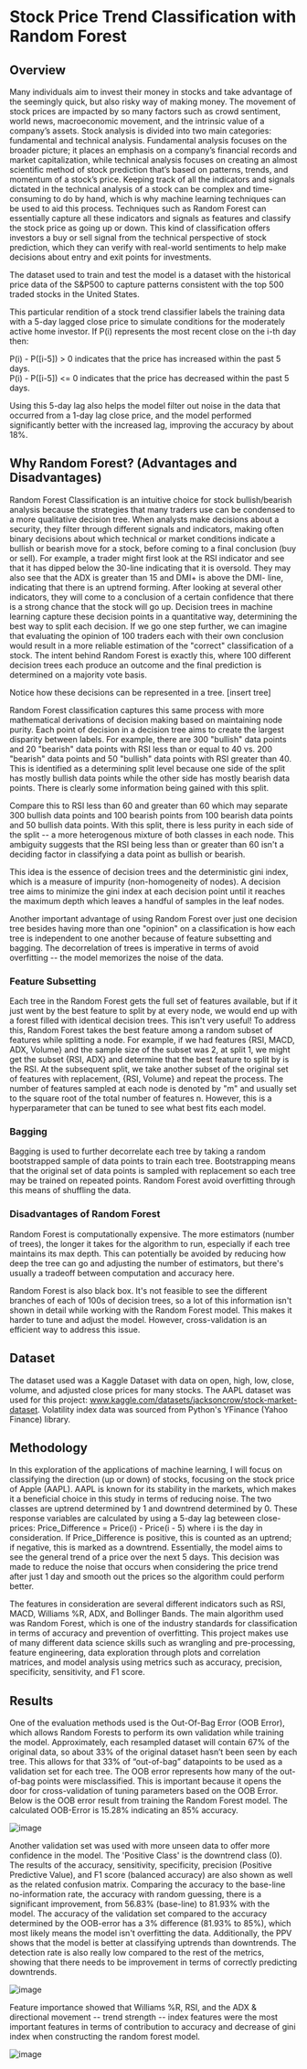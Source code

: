 # Stock Price Trend Classification with Random Forest

## Overview 
Many individuals aim to invest their money in stocks and take advantage of the seemingly quick, but also risky way of making money. The movement of stock prices are impacted by so many factors such as crowd sentiment, world news, macroeconomic movement, and the intrinsic value of a company’s assets. Stock analysis is divided into two main categories: fundamental and technical analysis. Fundamental analysis focuses on the broader picture; it places an emphasis on a company’s financial records and market capitalization, while technical analysis focuses on creating an almost scientific method of stock prediction that’s based on patterns, trends, and momentum of a stock’s price. Keeping track of all the indicators and signals dictated in the technical analysis of a stock can be complex and time-consuming to do by hand, which is why machine learning techniques can be used to aid this process. Techniques such as Random Forest can essentially capture all these indicators and signals as features and classify the stock price as going up or down. This kind of classification offers investors a buy or sell signal from the technical perspective of stock prediction, which they can verify with real-world sentiments to help make decisions about entry and exit points for investments. 

The dataset used to train and test the model is a dataset with the historical price data of the S&P500 to capture patterns consistent with the top 500 traded stocks in the United States.

This particular rendition of a stock trend classifier labels the training data with a 5-day lagged close price to simulate conditions for the moderately active home investor. If P(i) represents the most recent close on the i-th day then:

P(i) - P([i-5]) > 0 indicates that the price has increased within the past 5 days. <br>
P(i) - P([i-5]) <= 0 indicates that the price has decreased within the past 5 days.

Using this 5-day lag also helps the model filter out noise in the data that occurred from a 1-day lag close price, and the model performed significantly better with the increased lag, improving the accuracy by about 18%.

## Why Random Forest? (Advantages and Disadvantages)
Random Forest Classification is an intuitive choice for stock bullish/bearish analysis because the strategies that many traders use can be condensed to a more qualitative decision tree. When analysts make decisions about a security, they filter through different signals and indicators, making often binary decisions about which technical or market conditions indicate a bullish or bearish move for a stock, before coming to a final conclusion (buy or sell). For example, a trader might first look at the RSI indicator and see that it has dipped below the 30-line indicating that it is oversold. They may also see that the ADX is greater than 15 and DMI+ is above the DMI- line, indicating that there is an uptrend forming. After looking at several other indicators, they will come to a conclusion of a certain confidence that there is a strong chance that the stock will go up. Decision trees in machine learning capture these decision points in a quantitative way, determining the best way to split each decision. If we go one step further, we can imagine that evaluating the opinion of 100 traders each with their own conclusion would result in a more reliable estimation of the "correct" classification of a stock. The intent behind Random Forest is exactly this, where 100 different decision trees each produce an outcome and the final prediction is determined on a majority vote basis. 

Notice how these decisions can be represented in a tree. [insert tree]

Random Forest classification captures this same process with more mathematical derivations of decision making based on maintaining node purity. Each point of decision in a decision tree aims to create the largest disparity between labels. For example, there are 300 "bullish" data points and 20 "bearish" data points with RSI less than or equal to 40 vs. 200 "bearish" data points and 50 "bullish" data points with RSI greater than 40. This is identified as a determining split level because one side of the split has mostly bullish data points while the other side has mostly bearish data points. There is clearly some information being gained with this split.

Compare this to RSI less than 60 and greater than 60 which may separate 300 bullish data points and 100 bearish points from 100 bearish data points and 50 bullish data points. With this split, there is less purity in each side of the split -- a more heterogenous mixture of both classes in each node. This ambiguity suggests that the RSI being less than or greater than 60 isn't a deciding factor in classifying a data point as bullish or bearish. 

This idea is the essence of decision trees and the deterministic gini index, which is a measure of impurity (non-homogeneity of nodes). A decision tree aims to minimize the gini index at each decision point until it reaches the maximum depth which leaves a handful of samples in the leaf nodes. 

Another important advantage of using Random Forest over just one decision tree besides having more than one "opinion" on a classification is how each tree is independent to one another because of feature subsetting and bagging. The decorrelation of trees is imperative in terms of avoid overfitting -- the model memorizes the noise of the data. 

### Feature Subsetting
Each tree in the Random Forest gets the full set of features available, but if it just went by the best feature to split by at every node, we would end up with a forest filled with identical decision trees. This isn't very useful! To address this, Random Forest takes the best feature among a random subset of features while splitting a node. For example, if we had features {RSI, MACD, ADX, Volume} and the sample size of the subset was 2, at split 1, we might get the subset {RSI, ADX} and determine that the best feature to split by is the RSI. At the subsequent split, we take another subset of the original set of features with replacement, {RSI, Volume} and repeat the process. The number of features sampled at each node is denoted by "m" and usually set to the square root of the total number of features n. However, this is a hyperparameter that can be tuned to see what best fits each model. 

### Bagging 
Bagging is used to further decorrelate each tree by taking a random bootstrapped sample of data points to train each tree. Bootstrapping means that the original set of data points is sampled with replacement so each tree may be trained on repeated points. Random Forest avoid overfitting through this means of shuffling the data. 

### Disadvantages of Random Forest
Random Forest is computationally expensive. The more estimators (number of trees), the longer it takes for the algorithm to run, especially if each tree maintains its max depth. This can potentially be avoided by reducing how deep the tree can go and adjusting the number of estimators, but there's usually a tradeoff between computation and accuracy here. 

Random Forest is also black box. It's not feasible to see the different branches of each of 100s of decision trees, so a lot of this information isn't shown in detail while working with the Random Forest model. This makes it harder to tune and adjust the model. However, cross-validation is an efficient way to address this issue. 

## Dataset
The dataset used was a Kaggle Dataset with data on open, high, low, close, volume, and adjusted close prices for many stocks. The AAPL dataset was used for this project: www.kaggle.com/datasets/jacksoncrow/stock-market-dataset. Volatility index data was sourced from Python's YFinance (Yahoo Finance) library.

## Methodology
In this exploration of the applications of machine learning, I will focus on classifying the direction (up or down) of stocks, focusing on the stock price of Apple (AAPL). AAPL is known for its stability in the markets, which makes it a beneficial choice in this study in terms of reducing noise. The two classes are uptrend determined by 1 and downtrend determined by 0. These response variables are calculated by using a 5-day lag beteween close-prices: 
Price_Difference = Price(i) - Price(i - 5) where i is the day in consideration. If Price_Difference is positive, this is counted as an uptrend; if negative, this is marked as a downtrend. Essentially, the model aims to see the general trend of a price over the next 5 days. This decision was made to reduce the noise that occurs when considering the price trend after just 1 day and smooth out the prices so the algorithm could perform better. 

The features in consideration are several different indicators such as RSI, MACD, Williams %R, ADX, and Bollinger Bands. The main algorithm used was Random Forest, which is one of the industry standards for classification in terms of accuracy and prevention of overfitting. This project makes use of many different data science skills such as wrangling and pre-processing, feature engineering, data exploration through plots and correlation matrices, and model analysis using metrics such as accuracy, precision, specificity, sensitivity, and F1 score.  

## Results
One of the evaluation methods used is the Out-Of-Bag Error (OOB Error), which allows Random Forests to perform its own validation while training the model. Approximately, each resampled dataset will contain 67% of the original data, so about 33% of the original dataset hasn’t been seen by each tree. This allows for that 33% of “out-of-bag” datapoints to be used as a validation set for each tree. The OOB error represents how many of the out-of-bag points were misclassified. This is important because it opens the door for cross-validation of tuning parameters based on the OOB Error. Below is the OOB error result from training the Random Forest model. The calculated OOB-Error is 15.28% indicating an 85% accuracy. 

![image](https://github.com/user-attachments/assets/f6ca01da-e4d1-46bf-8848-ddd7411f62e9)

Another validation set was used with more unseen data to offer more confidence in the model. The 'Positive Class' is the downtrend class (0). The results of the accuracy, sensitivity, specificity, precision (Positive Predictive Value), and F1 score (balanced accuracy) are also shown as well as the related confusion matrix. Comparing the accuracy to the base-line no-information rate, the accuracy with random guessing, there is a significant improvement, from 56.83% (base-line) to 81.93% with the model. The accuracy of the validation set compared to the accuracy determined by the OOB-error has a 3% difference (81.93% to 85%), which most likely means the model isn't overfitting the data. Additionally, the PPV shows that the model is better at classifying uptrends than downtrends. The detection rate is also really low compared to the rest of the metrics, showing that there needs to be improvement in terms of correctly predicting downtrends. 

![image](https://github.com/user-attachments/assets/55b6f494-26e2-4a43-a518-9b3e2caca3cb)

Feature importance showed that Williams %R, RSI, and the ADX & directional movement -- trend strength -- index features were the most important features in terms of contribution to accuracy and decrease of gini index when constructing the random forest model. 

![image](https://github.com/user-attachments/assets/a159e28e-db76-4399-bca0-32b1f5cb320f)
